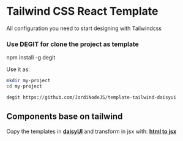 # Tailwind CSS React Template
All configuration you need to start designing with Tailwindcss

### Use DEGIT for clone the project as template
npm install -g degit

Use it as:
```bash
mkdir my-project
cd my-project

degit https://github.com/JordiNodeJS/template-tailwind-daisyui
```

## Components base on tailwind
Copy the templates in **[daisyUI](https://daisyui.com/)** and transform in jsx with:
**[html to jsx](https://transform.tools/html-to-jsx)**
